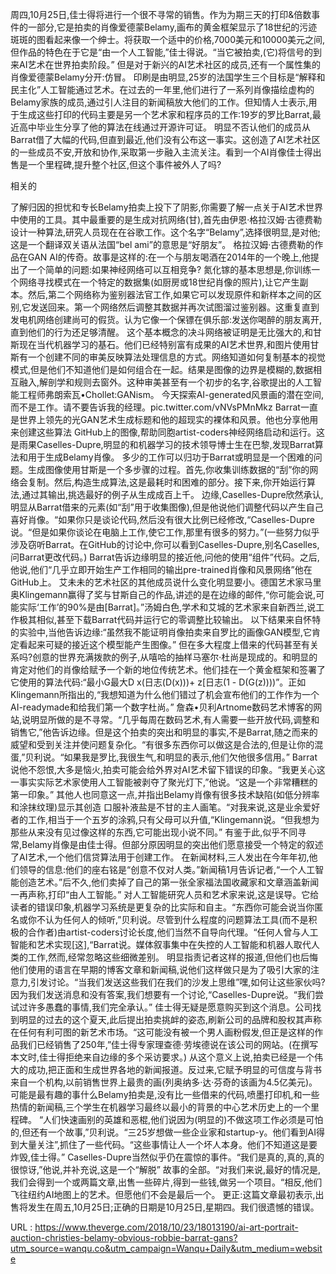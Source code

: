 周四,10月25日,佳士得将进行一个很不寻常的销售。作为为期三天的打印&倍数事件的一部分,它是拍卖的肖像爱德蒙Belamy,画布的黄金框架显示了18世纪的污迹斑斑的图看起来像一个绅士。将获取一个适中的价格,7000美元和10000美元之间,但作品的特色在于它是“由一个人工智能,”佳士得说。“当它被拍卖,(它)将信号的到来AI艺术在世界拍卖阶段。” 
 但是对于新兴的AI艺术社区的成员,还有一个属性集的肖像爱德蒙Belamy分开:仿冒。 
 印刷是由明显,25岁的法国学生三个目标是“解释和民主化”人工智能通过艺术。在过去的一年里,他们进行了一系列肖像描绘虚构的Belamy家族的成员,通过引人注目的新闻稿放大他们的工作。但知情人士表示,用于生成这些打印的代码主要是另一个艺术家和程序员的工作:19岁的罗比Barrat,最近高中毕业生分享了他的算法在线通过开源许可证。 
 明显不否认他们的成员从Barrat借了大幅的代码,但直到最近,他们没有公布这一事实。这创造了AI艺术社区的一些成员不安,开放和协作,采取第一步融入主流关注。看到一个AI肖像佳士得出售是一个里程碑,提升整个社区,但这个事件被外人了吗? 
  
 相关的 
  
 了解归因的担忧和专长Belamy拍卖上投下了阴影,你需要了解一点关于AI艺术世界中使用的工具。其中最重要的是生成对抗网络(甘),首先由伊恩·格拉汉姆·古德费勒设计一种算法,研究人员现在在谷歌工作。这个名字“Belamy”,选择很明显,是对他;这是一个翻译双关语从法国“bel ami”的意思是“好朋友”。 
 格拉汉姆·古德费勒的作品在GAN AI的传奇。故事是这样的:在一个与朋友喝酒在2014年的一个晚上,他提出了一个简单的问题:如果神经网络可以互相竞争? 
 氮化镓的基本思想是,你训练一个网络寻找模式在一个特定的数据集(如厨房或18世纪肖像的照片),让它产生副本。然后,第二个网络称为鉴别器法官工作,如果它可以发现原件和新样本之间的区别,它发送回来。第一个网络然后调整其数据并再次试图溜过鉴别器。这重复直到发电机网络创建尚可的假货。认为它像一个保镖在俱乐部:发送你喝醉的朋友离开,直到他们的行为还足够清醒。 
 这个基本概念的决斗网络被证明是无比强大的,和甘斯现在当代机器学习的基石。他们已经特别富有成果的AI艺术世界,和图片使用甘斯有一个创建不同的审美反映算法处理信息的方式。网络知道如何复制基本的视觉模式,但是他们不知道他们是如何组合在一起。结果是图像的边界是模糊的,数据相互融入,解剖学和规则去窗外。这种审美甚至有一个初步的名字,谷歌提出的人工智能工程师弗朗索瓦•Chollet:GANism。 
 今天探索AI-generated风景画的潜在空间,而不是工作。请不要告诉我的经理。pic.twitter.com/vNVsPMnMkz 
 Barrat一直是世界上领先的光GAN艺术生成标题和他的超现实的裸体和风景。他也分享他用来创建这些算法 
 GitHub上的图像,帮助同胞artist-coders神经网络启动和运行。这是雨果Caselles-Dupre,明显的和机器学习的技术领导博士生在巴黎,发现Barrat算法和用于生成Belamy肖像。 
 多少的工作可以归功于Barrat或明显是一个困难的问题。生成图像使用甘斯是一个多步骤的过程。首先,你收集训练数据的“刮”你的网络会复制。然后,构造生成算法,这是最耗时和困难的部分。接下来,你开始运行算法,通过其输出,挑选最好的例子从生成成百上千。 
 边缘,Caselles-Dupre欣然承认,明显从Barrat借来的元素(如“刮”用于收集图像),但是他说他们调整代码以产生自己喜好肖像。“如果你只是谈论代码,然后没有很大比例已经修改,“Caselles-Dupre说。“但是如果你谈论在电脑上工作,使它工作,那里有很多的努力。”(一些努力似乎涉及窃听Barrat。在GitHub的讨论中,你可以看到Caselles-Dupre,别名Caselles,问Barrat更改代码。) 
 Barrat告诉边缘明显的接近他,问他的使用“组件”代码。之后,他说,他们“几乎立即开始生产工作相同的输出pre-trained肖像和风景网络”他在GitHub上。 
 艾未未的艺术社区的其他成员说什么变化明显要小。德国艺术家马里奥Klingemann赢得了奖与甘斯自己的作品,讲述的是在边缘的邮件,“你可能会说,可能实际‘工作’的90%是由[Barrat]。”汤姆白色,学术和艾城的艺术家来自新西兰,说工作极其相似,甚至下载Barrat代码并运行它的零调整比较输出。 
 以下结果来自怀特的实验中,当他告诉边缘:“虽然我不能证明肖像拍卖来自罗比的画像GAN模型,它肯定看起来可疑的接近这个模型能产生图像。” 
 但在多大程度上借来的代码甚至有关系吗?创意的世界充满拨款的例子,从嘻哈的抽样马塞尔·杜尚是现成的。和明显的肯定对他们的肖像给赋予一个新的地位传统艺术。他们挂在一个黄金框架和签署了它使用的算法代码:“最小G最大D x(日志(D(x)))+ z[日志(1 - D(G(z))))”。正如Klingemann所指出的,“我想知道为什么他们错过了机会宣布他们的工作作为一个AI-readymade和给我们第一个数字杜尚。” 
 詹森•贝利Artnome数码艺术博客的网站,说明显所做的是不寻常。“几乎每周在数码艺术,有人需要一些开放代码,调整和销售它,”他告诉边缘。但是这个拍卖的突出和明显的事实,不是Barrat,随之而来的威望和受到关注并使问题复杂化。“有很多东西你可以做这是合法的,但是让你的混蛋,”贝利说。“如果我是罗比,我很生气,和明显的表示,他们欠他很多信用。” 
 Barrat说他不怨恨,大多是恼火,拍卖可能会给外界对AI艺术留下错误的印象。“我更关心这一事实实际艺术家使用人工智能被剥夺了聚光灯下,”他说。“这是一个非常糟糕的第一印象。” 
 其他人也同意这一点,并指出Belamy肖像有很多技术缺陷(如低分辨率和涂抹纹理)显示其创造 
 口服补液盐是不甘的主人画笔。“对我来说,这是业余爱好者的工作,相当于一个五岁的涂鸦,只有父母可以升值,“Klingemann说。“但我想为那些从来没有见过像这样的东西,它可能出现小说不同。” 
 有鉴于此,似乎不同寻常,Belamy肖像是由佳士得。但部分原因明显的突出他们愿意接受一个特定的叙述了AI艺术,一个他们信贷算法用于创建工作。 
 在新闻材料,三人发出在今年年初,他们领导的信息:他们的座右铭是“创意不仅对人类。”新闻稿1月告诉记者,“一个人工智能创造艺术。”后不久,他们卖掉了自己的第一张全家福法国收藏家和文章涵盖新闻一再声称,打印“由人工智能。” 
 对人工智能研究人员和艺术家来说,这是误导。它给读者的错误印象,机器学习系统是更复杂的比实际和自主。“东西你可能会说当你匿名或你不认为任何人的倾听,”贝利说。尽管到什么程度的问题算法工具(而不是积极的合作者)由artist-coders讨论长度,他们当然不自导向代理。“任何人曾与人工智能和艺术实现[这],“Barrat说。媒体叙事集中在失控的人工智能和机器人取代人类的工作,然而,经常忽略这些细微差别。 
 明显指责记者这样的报道,但他们也后悔他们使用的语言在早期的博客文章和新闻稿,说他们这样做只是为了吸引大家的注意力,引发讨论。“当我们发送这些我们在我们的沙发上思维”嘿,如何让这些家伙吗?因为我们发送消息和没有答案,我们想要有一个讨论,“Caselles-Dupre说。“我们尝试过许多愚蠢的事情,我们完全承认。” 
 佳士得无疑是愿意购买到这个消息。公司找到明显的过去的这个夏天,此后提出拍卖挑衅的姿态,刷新公司的品牌和股权其声称在任何有利可图的新艺术市场。“这可能没有被一个男人画粉假发,但正是这样的作品我们已经销售了250年,”佳士得专家理查德·劳埃德说在该公司的网站。(在撰写本文时,佳士得拒绝来自边缘的多个采访要求。) 
 从这个意义上说,拍卖已经是一个伟大的成功,把正面和生成世界各地的新闻报道。反过来,它赋予明显的可信度与背书来自一个机构,以前销售世界上最贵的画(列奥纳多·达·芬奇的该画为4.5亿美元)。 
 可能是最有趣的事什么Belamy拍卖是,没有比一些借来的代码,喷墨打印机,和一些热情的新闻稿,三个学生在机器学习最终以最小的背景的中心艺术历史上的一个里程碑。 
 “人们快速画别的英雄和恶棍,他们说因为(明显的)不做这项工作必须是可怕的,但还有一个故事,”贝利说。“三25岁想做一些企业家和startup-y。他们看到AI得到大量关注”,抓住了一些代码。“这些事情让人一个坏人本身。他们不知道这是要炸毁,佳士得。” 
 Caselles-Dupre当然似乎仍在震惊的事件。“我们是真的,真的,真的很惊讶,”他说,并补充说,这是一个“解脱” 
 故事的全部。“对我们来说,最好的情况是,我们会得到一个或两篇文章,出售一些碎片,得到一些钱,做另一个项目。“相反,他们飞往纽约AI地图上的艺术。但愿他们不会是最后一个。 
 更正:这篇文章最初表示,出售将发生在周五,10月25日;正确的日期是10月25日,星期四。我们很遗憾的错误。 
  
   
  URL : https://www.theverge.com/2018/10/23/18013190/ai-art-portrait-auction-christies-belamy-obvious-robbie-barrat-gans?utm_source=wanqu.co&utm_campaign=Wanqu+Daily&utm_medium=website